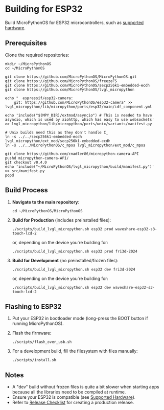 # Building for ESP32

Build MicroPythonOS for ESP32 microcontrollers, such as [supported hardware](../getting-started/supported-hardware.md).

## Prerequisites

Clone the required repositories:

```
mkdir ~/MicroPythonOS
cd ~/MicroPythonOS

git clone https://github.com/MicroPythonOS/MicroPythonOS.git
git clone https://github.com/MicroPythonOS/freezeFS
git clone https://github.com/MicroPythonOS/secp256k1-embedded-ecdh
git clone https://github.com/MicroPythonOS/lvgl_micropython

echo "  espressif/esp32-camera:
    git: https://github.com/MicroPythonOS/esp32-camera" >> lvgl_micropython/lib/micropython/ports/esp32/main/idf_component.yml

echo 'include("$(MPY_DIR)/extmod/asyncio") # This is needed to have asyncio, which is used by aiohttp, which has easy to use websockets' >> lvgl_micropython/lib/micropython/ports/unix/variants/manifest.py

# Unix builds need this as they don't handle C_
ln -s ../../secp256k1-embedded-ecdh lvgl_micropython/ext_mod/secp256k1-embedded-ecdh
ln -s ../../MicroPythonOS/c_mpos lvgl_micropython/ext_mod/c_mpos

git clone https://github.com/cnadler86/micropython-camera-API
pushd micropython-camera-API/
git checkout v0.4.0
echo 'include("~/MicroPythonOS/lvgl_micropython/build/manifest.py")' >> src/manifest.py
popd
```

## Build Process

1. **Navigate to the main repository**:

    ```
    cd ~/MicroPythonOS/MicroPythonOS
    ```

2. **Build for Production** (includes preinstalled files):

    ```
    ./scripts/build_lvgl_micropython.sh esp32 prod waveshare-esp32-s3-touch-lcd-2
    ```

    or, depending on the device you're building for:

    ```
    ./scripts/build_lvgl_micropython.sh esp32 prod fri3d-2024
    ```

3. **Build for Development** (no preinstalled/frozen files):

    ```
    ./scripts/build_lvgl_micropython.sh esp32 dev fri3d-2024
    ```

    or, depending on the device you're building for:

    ```
    ./scripts/build_lvgl_micropython.sh esp32 dev waveshare-esp32-s3-touch-lcd-2
    ```

## Flashing to ESP32

1. Put your ESP32 in bootloader mode (long-press the BOOT button if running MicroPythonOS).

2. Flash the firmware:

    ```
    ./scripts/flash_over_usb.sh
    ```

3. For a development build, fill the filesystem with files manually:

    ```
    ./scripts/install.sh
    ```

## Notes

- A "dev" build without frozen files is quite a bit slower when starting apps because all the libraries need to be compiled at runtime.
- Ensure your ESP32 is compatible (see [Supported Hardware](../getting-started/supported-hardware.md)).
- Refer to [Release Checklist](release-checklist.md) for creating a production release.

